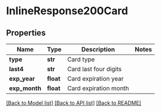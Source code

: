 # InlineResponse200Card

## Properties
Name | Type | Description | Notes
------------ | ------------- | ------------- | -------------
**type** | **str** | Card type | 
**last4** | **str** | Card last four digits | 
**exp_year** | **float** | Card expiration year | 
**exp_month** | **float** | Card expiration month | 

[[Back to Model list]](../README.md#documentation-for-models) [[Back to API list]](../README.md#documentation-for-api-endpoints) [[Back to README]](../README.md)


